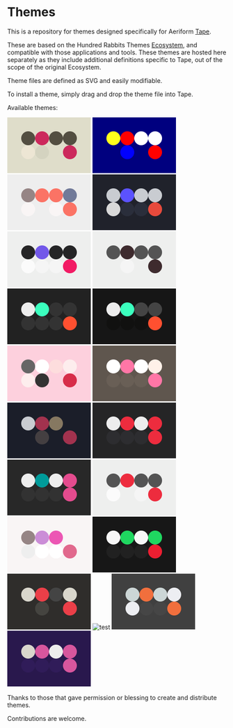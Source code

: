 # Themes

This is a repository for themes designed specifically for Aeriform [Tape](https://aeriform.itch.io/Tape).

These are based on the Hundred Rabbits Themes [Ecosystem](https://github.com/hundredrabbits), and compatible with those applications and tools. These themes are hosted here separately as they include additional definitions specific to Tape, out of the scope of the original Ecosystem.

Theme files are defined as SVG and easily modifiable.

To install a theme, simply drag and drop the theme file into Tape.

Available themes:

![2b](themes/2b.svg) ![cpc](themes/cpc.svg) ![folk](themes/folk.svg) ![frameio](themes/frameio.svg) ![inter](themes/inter.svg) ![k](themes/k.svg) ![maru](themes/maru.svg) ![merveilles](themes/merveilles.svg) ![openrndr](themes/openrndr.svg) ![pico8](themes/pico8.svg) ![psygnosia](themes/psygnosia.svg) ![ramma](themes/ramma.svg) ![resolve](themes/resolve.svg) ![snow](themes/snow.svg) ![soft](themes/soft.svg) ![spotify](themes/spotify.svg) ![tape_se](themes/tape_se.svg) ![test](themes/test.svg) ![toxik](themes/toxik.svg) ![veil](themes/veil.svg) 

Thanks to those that gave permission or blessing to create and distribute themes.

Contributions are welcome.